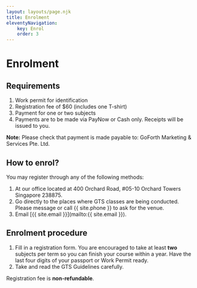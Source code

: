 ```yaml
---
layout: layouts/page.njk
title: Enrolment
eleventyNavigation:
    key: Enrol
    order: 3
---
```

# Enrolment

## Requirements

1. Work permit for identification
2. Registration fee of $60 (includes one T-shirt)
3. Payment for one or two subjects
4. Payments are to be made via PayNow or Cash only. Receipts will be issued to you.

<div class="callout">

**Note:** Please check that payment is made payable to: GoForth Marketing & Services Pte. Ltd.

</div>

## How to enrol?

You may register through any of the following methods:

1. At our office located at 400 Orchard Road, #05-10 Orchard Towers Singapore 238875.
2. Go directly to the places where GTS classes are being conducted. Please message or call {{ site.phone }} to ask for the venue.
3. Email [{{ site.email }}](mailto:{{ site.email }}).

## Enrolment procedure

1. Fill in a registration form. You are encouraged to take at least **two** subjects per term so you can finish your course within a year. Have the last four digits of your passport or Work Permit ready.
2. Take and read the GTS Guidelines carefully.

Registration fee is **non-refundable**.